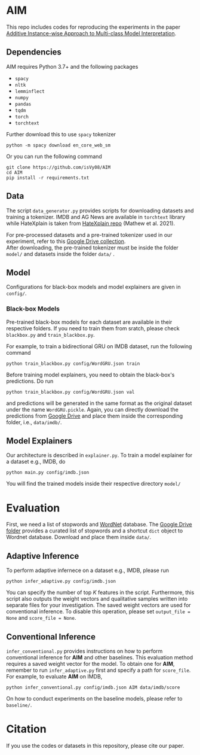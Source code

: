 # AIM

This repo includes codes for reproducing the experiments in the paper [Additive Instance-wise Approach to Multi-class Model Interpretation](https://github.com/isVy08/AIM/edit/master/README.md).

## Dependencies
AIM requires Python 3.7+ and the following packages

- `spacy`
- `nltk`
- `lemminflect`
- `numpy`
- `pandas`
- `tqdm`
- `torch`
- `torchtext`

Further download this to use `spacy` tokenizer
```
python -m spacy download en_core_web_sm

```

Or you can run the following command
```
git clone https://github.com/isVy08/AIM
cd AIM
pip install -r requirements.txt
```
## Data
The script `data_generator.py` provides scripts for downloading datasets and training a tokenizer. 
IMDB and AG News are available in `torchtext` library while HateXplain is taken from [HateXplain repo](https://github.com/hate-alert/HateXplain/tree/master/Data) (Mathew et al. 2021). 

For pre-processed datasets and a pre-trained tokenizer used in our experiment, refer to this [Google Drive collection](https://drive.google.com/drive/folders/1h_74b6ByRxciD20nUIBpJKEZi2pUdUdG?usp=sharing).
<br>After downloading, the pre-trained tokenizer must be inside the folder `model/` and datasets inside the folder `data/` .

## Model
Configurations for black-box models and model explainers are given in `config/`. 

### Black-box Models
Pre-trained black-box models for each dataset are available in their respective folders. 
If you need to train them from sratch, please check `blackbox.py` and `train_blackbox.py`.

For example, to train a bidirectional GRU on IMDB dataset, run the following command

```
python train_blackbox.py config/WordGRU.json train
```

Before training model explainers, you need to obtain the black-box's predictions. Do run
```
python train_blackbox.py config/WordGRU.json val
```
and predictions will be generated in the same format as the original dataset under the name `WordGRU.pickle`. Again, you can directly download the predictions from [Google Drive](https://drive.google.com/drive/folders/1h_74b6ByRxciD20nUIBpJKEZi2pUdUdG?usp=sharing) and place them inside the corresponding folder, i.e., `data/imdb/`.

## Model Explainers
Our architecture is described in `explainer.py`. To train a model explainer for a dataset e.g., IMDB, do
```
python main.py config/imdb.json
```
You will find the trained models inside their respective directory `model/`

# Evaluation
First, we need a list of stopwords and [WordNet](https://wordnet.princeton.edu/) database. The [Google Drive folder](https://drive.google.com/drive/folders/1h_74b6ByRxciD20nUIBpJKEZi2pUdUdG?usp=sharing) provides a curated list of stopwords and a shortcut `dict` object to Wordnet database. Download and place them inside `data/`.

## Adaptive Inference
To perform adaptive infernece on a dataset e.g., IMDB, please run 
```
python infer_adaptive.py config/imdb.json
```

You can specify the number of top *K* features in the script. Furthermore, this script also outputs the weight vectors and qualitative samples written into separate files for your investigation. The saved weight vectors are used for conventional inference. To disable this operation, please set `output_file = None` and `score_file = None`.

## Conventional Inference
`infer_conventional.py` provides instructions on how to perform conventional inference for **AIM** and other baselines. This evaluation method requires a saved weight vector for the model. To obtain one for **AIM**, remember to run `infer_adaptive.py` first and specify a path for `score_file`. For example, to evaluate **AIM** on IMDB,  

```
python infer_conventional.py config/imdb.json AIM data/imdb/score
```
On how to conduct experiments on the baseline models, please refer to `baseline/`.

# Citation
If you use the codes or datasets in this repository, please cite our paper.
